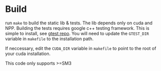 # Build
run `make` to build the static lib & tests. The lib depends only on cuda and NPP. Building the tests requires google c++ testing framework. This is simple to install, see [gtest repo](https://github.com/google/googletest/blob/master/googletest/README.md). You will need to update the `GTEST_DIR` variable in `makefile` to the installation path.

If neccessary, edit the `CUDA_DIR` variable in `makefile` to point to the root of your cuda installation.

This code only supports >=SM3
